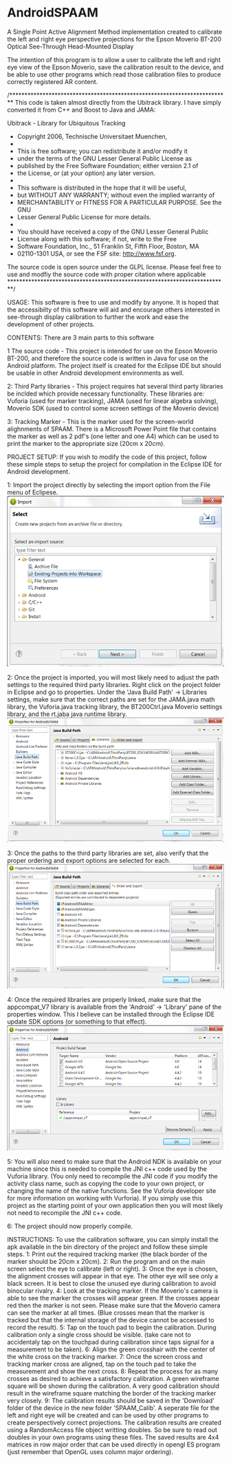# AndroidSPAAM
A Single Point Active Alignment Method implementation created to calibrate the left and right eye perspective projections for the Epson Moverio BT-200 Optical See-Through Head-Mounted Display

The intention of this program is to allow a user to calibrate the left and right eye view of the Epson Moverio, save the calibration result to the device, and be able to use other programs which read those calibration files to produce correctly registered AR content.

/*************************************************************************
This code is taken almost directly from the Ubitrack library. I have simply
converted it from C++ and Boost to Java and JAMA:

Ubitrack - Library for Ubiquitous Tracking
 * Copyright 2006, Technische Universitaet Muenchen,
 *
 * This is free software; you can redistribute it and/or modify it
 * under the terms of the GNU Lesser General Public License as
 * published by the Free Software Foundation; either version 2.1 of
 * the License, or (at your option) any later version.
 *
 * This software is distributed in the hope that it will be useful,
 * but WITHOUT ANY WARRANTY; without even the implied warranty of
 * MERCHANTABILITY or FITNESS FOR A PARTICULAR PURPOSE. See the GNU
 * Lesser General Public License for more details.
 *
 * You should have received a copy of the GNU Lesser General Public
 * License along with this software; if not, write to the Free
 * Software Foundation, Inc., 51 Franklin St, Fifth Floor, Boston, MA
 * 02110-1301 USA, or see the FSF site: http://www.fsf.org.

The source code is open source under the GLPL license. Please feel free
to use and modfiy the source code with proper citation where applicable
*************************************************************************/

USAGE: This software is free to use and modify by anyone. It is hoped that the accessibilty of this software will aid and encourage others interested in see-through display calibration to further the work and ease the development of other projects.

CONTENTS: There are 3 main parts to this software

1 The source code - This project is intended for use on the Epson Moverio BT-200, and therefore the source code is written in Java for use on the Android platform. The project itself is created for the Eclipse IDE but should be usable in other Android development environments as well.
    
2: Third Party libraries - This project requires hat several third party libraries be inclded which provide necessary functionality. These libraries are: Vuforia (used for marker tracking), JAMA (used for linear algebra solving), Moverio SDK (used to control some screen settings of the Moverio device)
    
3: Tracking Marker - This is the marker used for the screen-world alighnments of SPAAM. There is a Microsoft Power Point file that contains the marker as well as 2 pdf's (one letter and one A4) which can be used to print the marker to the appropriate size (20cm x 20cm).

PROJECT SETUP: If you wish to modify the code of this project, follow these simple steps to setup the project for compilation in the Eclipse IDE for Android development.
    
1: Import the project directly by selecting the import option from the File menu of Eclipese.
![Import Project](images/import_project.PNG?raw=true)

2: Once the project is imported, you will most likely need to adjust the path settings to the required third party libraries. Right click on the project folder in Eclipse and go to properties. Under the 'Java Build Path' -> Libraries settings, make sure that the correct paths are set for the JAMA.java math library, the Vuforia.java tracking library, the BT200Ctrl.java Moverio settings library, and the rt.jaba java runtime library.
![Library Paths](images/build_path.PNG?raw=true)

3: Once the paths to the third party libraries are set, also verify that the proper ordering and export options are selected for each.
![Order & Export](images/order_export.PNG?raw=true)

4: Once the required libraries are properly linked, make sure that the appcompat_V7 library is available from the 'Android' -> 'Library' pane of the properties window. This I believe can be installed through the Eclipse IDE update SDK options (or something to that effect).
![appcompat_V7 Library](images/Android_Library.PNG?raw=true)

5: You will also need to make sure that the Android NDK is available on your machine since this is needed to compile the JNI c++ code used by the Vuforia library. (You only need to recompile the JNI code if you modify the activity class name, such as copying the code to your own project, or changing the name of the native functions. See the Vuforia developer site for more information on working with Vurforia). If you simply use this project as the starting point of your own application then you will most likely not need to recompile the JNI c++ code.

6: The project should now properly compile.

INSTRUCTIONS: To use the calibration software, you can simply install the apk available in the bin directory of the project and follow these simple steps.
    1: Print out the required tracking marker (the black border of the marker should be 20cm x 20cm).
    2: Run the program and on the main screen select the eye to calibrate (left or right).
    3: Once the eye is chosen, the alignment crosses will appear in that eye. The other eye will see only a black screen. It is best to close the unused eye during calibration to avoid binocular rivalry.
    4: Look at the tracking marker. If the Moverio's camera is able to see the marker the crosses will appear green. If the crosses appear red then the marker is not seen. Please make sure that the Moverio camera can see the marker at all times. (Blue crosses mean that the marker is tracked but that the internal storage of the device cannot be accessed to record the result).
    5: Tap on the touch pad to begin the calibration. During calibration only a single cross should be visible. (take care not to accidentaly tap on the touchpad during calibration since taps signal for a measurement to be taken).
    6: Align the green crosshair with the center of the white cross on the tracking marker.
    7: Once the screen cross and tracking marker cross are aligned, tap on the touch pad to take the measurement and show the next cross.
    8: Repeat the process for as many crosses as desired to achieve a satisfactory calibration. A green wireframe square will be shown during the calibration. A very good calibration should result in the wireframe square matching the border of the tracking marker very closely.
    9: The calibration results should be saved in the 'Download' folder of the device in the new folder 'SPAAM_Calib'. A seperate file for the left and right eye will be created and can be used by other programs to create perspectively correct projections. The calibration results are created using a RandomAccess file object writting doubles. So be sure to read out doubles in your own programs using these files. The saved results are 4x4 matrices in row major order that can be used directly in opengl ES program (just remember that OpenGL uses column major ordering).
    

